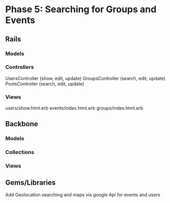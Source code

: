 # Phase 5: Searching for Groups and Events

## Rails
### Models

### Controllers
UsersController (show, edit, update)
GroupsController (search, edit, update)
PostsController (search, edit, update)

### Views
users/show.html.erb
events/index.html.erb
groups/index.html.erb


## Backbone
### Models

### Collections

### Views

## Gems/Libraries
Add Geolocation searching and maps via google Api for events and users
